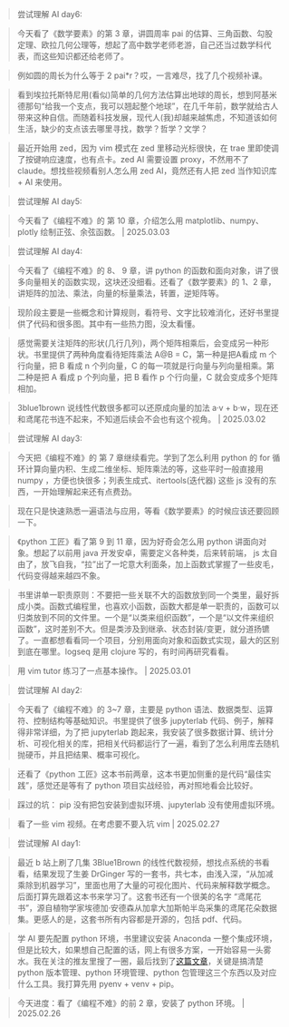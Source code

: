 > 尝试理解 AI day6:

> 今天看了《数学要素》的第 3 章，讲圆周率 pai 的估算、三角函数、勾股定理、欧拉几何公理等，想起了高中数学老师老游，自己还当过数学科代表，而这些知识都还给老师了。

> 例如圆的周长为什么等于 2 pai*r？哎，一言难尽，找了几个视频补课。

> 看到埃拉托斯特尼用(看似)简单的几何方法估算出地球的周长，想到阿基米德那句“给我一个支点，我可以翘起整个地球”，在几千年前，数学就给古人带来这种自信。而随着科技发展，现代人(我)却越来越焦虑，不知道该如何生活，缺少的支点该去哪里寻找，数学？哲学？文学？

> 最近开始用 zed，因为 vim 模式在 zed 里移动光标很快，在 trae 里即使调了按键响应速度，也有点卡。zed AI 需要设置 proxy，不然用不了 claude。想找些视频看别人怎么用 zed AI，竟然还有人把 zed 当作知识库 + AI 来使用。

> 尝试理解 AI day5:

> 今天看了《编程不难》的 第 10 章，介绍怎么用 matplotlib、numpy、plotly 绘制正弦、余弦函数。 | 2025.03.03

> 尝试理解 AI day4:

> 今天看了《编程不难》的 8、 9 章，讲 python 的函数和面向对象，讲了很多向量相关的函数实现，这块还没细看。还看了《数学要素》的 1、2 章，讲矩阵的加法、乘法，向量的标量乘法，转置，逆矩阵等。

> 现阶段主要是一些概念和计算规则，看符号、文字比较难消化，还好书里提供了代码和很多图。其中有一些热力图，没太看懂。

> 感觉需要关注矩阵的形状(几行几列)，两个矩阵相乘后，会变成另一种形状。书里提供了两种角度看待矩阵乘法 A@B = C，第一种是把A看成 m 个行向量，把 B 看成 n 个列向量，C 的每一项就是行向量与列向量相乘。第二种是把 A 看成 p 个列向量，把 B 看作 p 个行向量，C 就会变成多个矩阵相加。

> 3blue1brown 说线性代数很多都可以还原成向量的加法 a·v + b·w，现在还和鸢尾花书连不起来，不知道后续会不会也有这个视角。 | 2025.03.02

> 尝试理解 AI day3:

> 今天把《编程不难》的 第 7 章继续看完。学到了怎么利用 python 的 for 循环计算向量内积、生成二维坐标、矩阵乘法的等，这些平时一般直接用 numpy ，方便也快很多；列表生成式、itertools(迭代器) 这些 js 没有的东西，一开始理解起来还有点费劲。

> 现在只是快速熟悉一遍语法与应用，等看《数学要素》的时候应该还要回顾一下。

> 《python 工匠》看了第 9 到 11 章，因为好奇会怎么用 python 讲面向对象。想起了以前用 java 开发安卓，需要定义各种类，后来转前端， js 太自由了，放飞自我，“拉”出了一坨意大利面条，加上函数式掌握了一些皮毛，代码变得越来越四不象。

> 书里讲单一职责原则：不要把一些关联不大的函数放到同一个类里，最好拆成小类。函数式编程里，也喜欢小函数，函数大都是单一职责的，函数可以归类放到不同的文件里。一个是“以类来组织函数”，一个是“以文件来组织函数”，这时差别不大。但是类涉及到继承、状态封装/变更，就分道扬镳了。一直都想看看同一个项目，分别用面向对象和函数式实现，最大的区别到底在哪里。logseq 是用 clojure 写的，有时间再研究看看。

> 用 vim tutor 练习了一点基本操作。 | 2025.03.01

> 尝试理解 AI day2:

> 今天看了《编程不难》的 3~7 章，主要是 python 语法、数据类型、运算符、控制结构等基础知识。书里提供了很多 jupyterlab 代码、例子，解释得非常详细，为了把 jupyterlab 跑起来，我安装了很多数据计算、统计分析、可视化相关的库，把相关代码都运行了一遍，看到了怎么利用库去随机抛硬币，并且把结果、概率可视化。

> 还看了《python 工匠》这本书前两章，这本书更加侧重的是代码“最佳实践”，感觉还是等有了 python 项目实战经验，再对照地看会比较好。

> 踩过的坑： pip 没有把包安装到虚拟环境、jupyterlab 没有使用虚拟环境。

> 看了一些 vim 视频。在考虑要不要入坑 vim | 2025.02.27

> 尝试理解 AI day1:

> 最近 b 站上刷了几集 3Blue1Brown 的线性代数视频，想找点系统的书看看，结果发现了生姜 DrGinger 写的一套书，共七本，由浅入深，“从加减乘除到机器学习”，里面也用了大量的可视化图片、代码来解释数学概念。后面打算先跟着这本书来学习了。这套书还有一个很美的名字 “鸢尾花书”，源自植物学家埃德加·安德森从加拿大加斯帕半岛采集的鸢尾花朵数据集。更感人的是，这套书所有内容都是开源的，包括 pdf、代码。

> 学 AI 要先配置 python 环境，书里建议安装 Anaconda 一整个集成环境，但是比较大，如果想自己配置的话，网上有很多方案，一开始容易一头雾水。我在关注的推友里搜了一圈，最后找到了[这篇文章](https://alpopkes.com/posts/python/packaging_tools/)，关键是搞清楚 python 版本管理、python 环境管理、python 包管理这三个东西以及对应什么工具。我打算先用 pyenv + venv + pip。

> 今天进度：看了《编程不难》的前 2 章，安装了 python 环境。 | 2025.02.26
